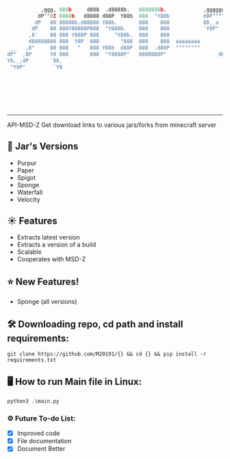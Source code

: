 ```python           
              
              
           ,ggg, 888b     d888  .d8888b.   8888888b.            ,gggggggg,      
          dP""8I 8888b   d8888 d88P  Y88b  888  "Y88b           d8P""""""Y8b, 
         dP   88 88888b.d88888 Y88b.       888    888           88,_a     `8b 
        dP    88 888Y88888P888  "Y888b.    888    888           `Y8P"      88 
       ,8'    88 888 Y888P 888     "Y88b.  888    888                      88     
       d88888888 888  Y8P  888       "888  888    888  aaaaaaaa           d8'        
 __   ,8"     88 888   "   888 Y88b  d88P  888  .d88P  """"""""        _,d8'      
dP"  ,8P      Y8 888       888  "Y8888P"   8888888P"                 d8888ba,     
Yb,_,dP       `8b,                                                       "Y88b,   
 "Y8P"         `Y8                                                         ,d8888  
                                                                         d8'    88
                                                                        d8'    ,88
                                                                        88     d8'
                                                                        Y8,_ _,8P 
                                                                         "Y888P" 
                                                                    

```
   
---
   
API-MSD-Z Get download links to various jars/forks from minecraft server

## 🌿 Jar's Versions

* Purpur  
* Paper 
* Spigot
* Sponge
* Waterfall
* Velocity


## ☀ Features
* Extracts latest version
* Extracts a version of a build
* Scalable
* Cooperates with MSD-Z 

## ⭐ New Features!
* Sponge (all versions)

## 🛠 Downloading repo, cd path and install requirements:
```console
git clone https://github.com/M20191/{} && cd {} && pip install -r requirements.txt
```

## 🖥 How to run Main file in Linux:
```console
python3 .\main.py
```

### ⚙ Future To-do List:
- [x] Improved code
- [x] File documentation
- [x] Document Better

